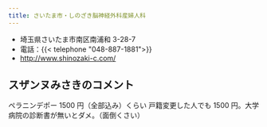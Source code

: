 ```yaml
---
title: さいたま市・しのざき脳神経外科産婦人科
---
```


- 埼玉県さいたま市南区南浦和 3-28-7
- 電話：{{< telephone "048-887-1881">}}
- <http://www.shinozaki-c.com/>

## スザンヌみさきのコメント

ペラニンデポー 1500 円（全部込み）くらい
戸籍変更した人でも 1500 円。大学病院の診断書が無いとダメ。（面倒くさい）
